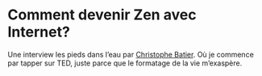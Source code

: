 # Comment devenir Zen avec Internet?

Une interview les pieds dans l’eau par [Christophe Batier](https://www.facebook.com/batier). Où je commence par tapper sur TED, juste parce que le formatage de la vie m’exaspère.<span id="more-33224"></span>

<div class="iframe" id="iframe1"></div>